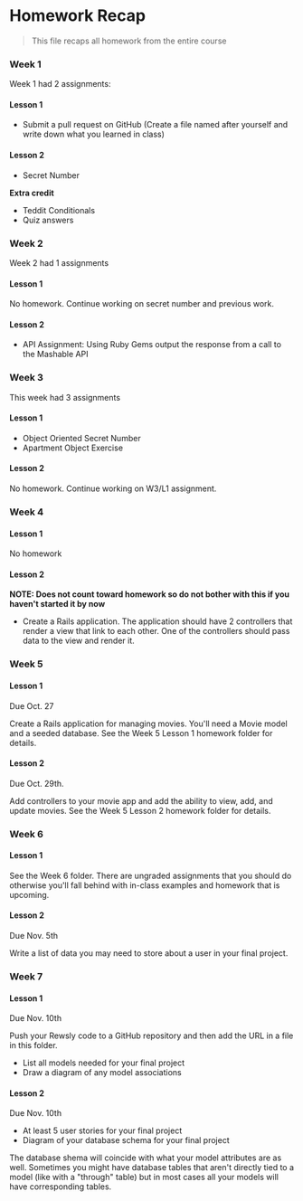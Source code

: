 # Homework Recap

> This file recaps all homework from the entire course

### Week 1

Week 1 had 2 assignments:

#### Lesson 1

- Submit a pull request on GitHub (Create a file named after yourself and write down what you learned in class)

#### Lesson 2

-  Secret Number

__Extra credit__

- Teddit Conditionals
- Quiz answers

### Week 2

Week 2 had 1 assignments

#### Lesson 1

No homework. Continue working on secret number and previous work.

#### Lesson 2

- API Assignment: Using Ruby Gems output the response from a call to the Mashable API

### Week 3

This week had 3 assignments

#### Lesson 1

- Object Oriented Secret Number
- Apartment Object Exercise

#### Lesson 2

No homework. Continue working on W3/L1 assignment.

### Week 4

#### Lesson 1

No homework

#### Lesson 2

__NOTE: Does not count toward homework so do not bother with this if you haven't started it by now__

- Create a Rails application. The application should have 2 controllers that render a view that link to each other. One of the controllers should pass data to the view and render it.

### Week 5

#### Lesson 1

Due Oct. 27

Create a Rails application for managing movies. You'll need a Movie model and a seeded database. See the Week 5 Lesson 1 homework folder for details.

#### Lesson 2

Due Oct. 29th.

Add controllers to your movie app and add the ability to view, add, and update movies. See the Week 5 Lesson 2 homework folder for details.

### Week 6

#### Lesson 1

See the Week 6 folder. There are ungraded assignments that you should do otherwise you'll fall behind with in-class examples and homework that is upcoming.

#### Lesson 2

Due Nov. 5th

Write a list of data you may need to store about a user in your final project.

### Week 7

#### Lesson 1

Due Nov. 10th

Push your Rewsly code to a GitHub repository and then add the URL in a file in this folder.

- List all models needed for your final project
- Draw a diagram of any model associations

#### Lesson 2

Due Nov. 10th

- At least 5 user stories for your final project
- Diagram of your database schema for your final project

The database shema will coincide with what your model attributes are as well. Sometimes you might have database tables that aren't directly tied to a model (like with a "through" table) but in most cases all your models will have corresponding tables.
